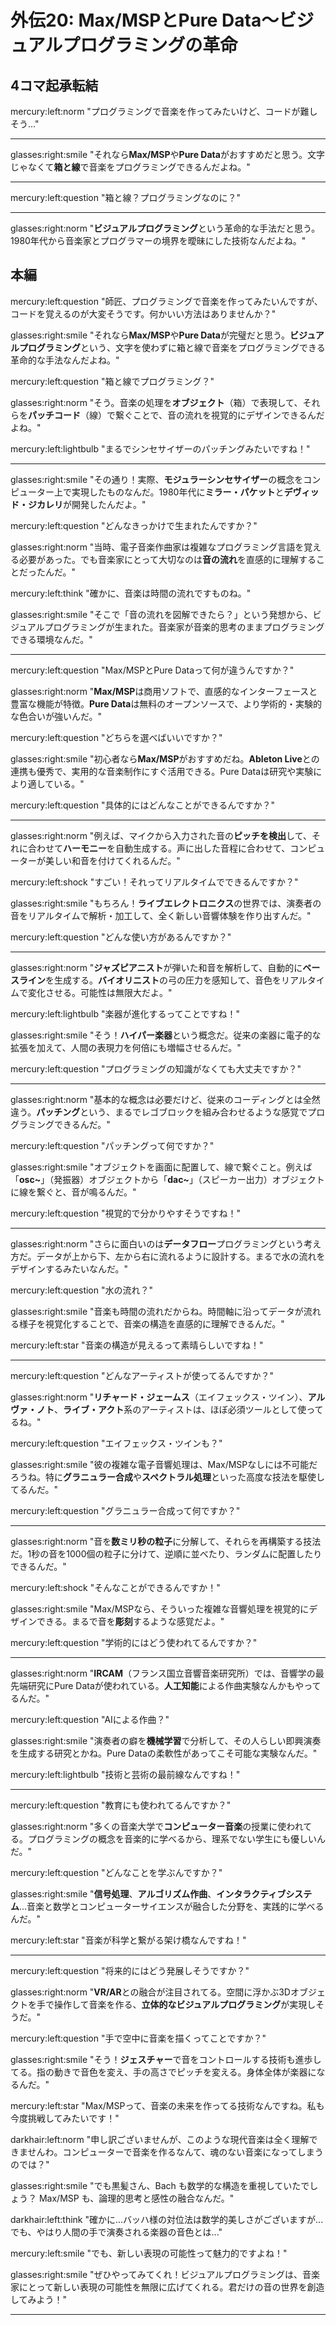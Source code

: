 # 外伝20: Max/MSPとPure Data〜ビジュアルプログラミングの革命

## 4コマ起承転結

mercury:left:norm "プログラミングで音楽を作ってみたいけど、コードが難しそう..."

---

glasses:right:smile "それなら**Max/MSP**や**Pure Data**がおすすめだと思う。文字じゃなくて**箱と線**で音楽をプログラミングできるんだよね。"

---

mercury:left:question "箱と線？プログラミングなのに？"

---

glasses:right:norm "**ビジュアルプログラミング**という革命的な手法だと思う。1980年代から音楽家とプログラマーの境界を曖昧にした技術なんだよね。"

## 本編

mercury:left:question "師匠、プログラミングで音楽を作ってみたいんですが、コードを覚えるのが大変そうです。何かいい方法はありませんか？"

glasses:right:smile "それなら**Max/MSP**や**Pure Data**が完璧だと思う。**ビジュアルプログラミング**という、文字を使わずに箱と線で音楽をプログラミングできる革命的な手法なんだよね。"

mercury:left:question "箱と線でプログラミング？"

glasses:right:norm "そう。音楽の処理を**オブジェクト**（箱）で表現して、それらを**パッチコード**（線）で繋ぐことで、音の流れを視覚的にデザインできるんだよね。"

mercury:left:lightbulb "まるでシンセサイザーのパッチングみたいですね！"

---

glasses:right:smile "その通り！実際、**モジュラーシンセサイザー**の概念をコンピューター上で実現したものなんだ。1980年代に**ミラー・パケット**と**デヴィッド・ジカレリ**が開発したんだよ。"

mercury:left:question "どんなきっかけで生まれたんですか？"

glasses:right:norm "当時、電子音楽作曲家は複雑なプログラミング言語を覚える必要があった。でも音楽家にとって大切なのは**音の流れ**を直感的に理解することだったんだ。"

mercury:left:think "確かに、音楽は時間の流れですものね。"

glasses:right:smile "そこで「音の流れを図解できたら？」という発想から、ビジュアルプログラミングが生まれた。音楽家が音楽的思考のままプログラミングできる環境なんだ。"

---

mercury:left:question "Max/MSPとPure Dataって何が違うんですか？"

glasses:right:norm "**Max/MSP**は商用ソフトで、直感的なインターフェースと豊富な機能が特徴。**Pure Data**は無料のオープンソースで、より学術的・実験的な色合いが強いんだ。"

mercury:left:question "どちらを選べばいいですか？"

glasses:right:smile "初心者なら**Max/MSP**がおすすめだね。**Ableton Live**との連携も優秀で、実用的な音楽制作にすぐ活用できる。Pure Dataは研究や実験により適している。"

mercury:left:question "具体的にはどんなことができるんですか？"

---

glasses:right:norm "例えば、マイクから入力された音の**ピッチを検出**して、それに合わせて**ハーモニー**を自動生成する。声に出した音程に合わせて、コンピューターが美しい和音を付けてくれるんだ。"

mercury:left:shock "すごい！それってリアルタイムでできるんですか？"

glasses:right:smile "もちろん！**ライブエレクトロニクス**の世界では、演奏者の音をリアルタイムで解析・加工して、全く新しい音響体験を作り出すんだ。"

mercury:left:question "どんな使い方があるんですか？"

---

glasses:right:norm "**ジャズピアニスト**が弾いた和音を解析して、自動的に**ベースライン**を生成する。**バイオリニスト**の弓の圧力を感知して、音色をリアルタイムで変化させる。可能性は無限大だよ。"

mercury:left:lightbulb "楽器が進化するってことですね！"

glasses:right:smile "そう！**ハイパー楽器**という概念だ。従来の楽器に電子的な拡張を加えて、人間の表現力を何倍にも増幅させるんだ。"

mercury:left:question "プログラミングの知識がなくても大丈夫ですか？"

---

glasses:right:norm "基本的な概念は必要だけど、従来のコーディングとは全然違う。**パッチング**という、まるでレゴブロックを組み合わせるような感覚でプログラミングできるんだ。"

mercury:left:question "パッチングって何ですか？"

glasses:right:smile "オブジェクトを画面に配置して、線で繋ぐこと。例えば「**osc~**」（発振器）オブジェクトから「**dac~**」（スピーカー出力）オブジェクトに線を繋ぐと、音が鳴るんだ。"

mercury:left:question "視覚的で分かりやすそうですね！"

---

glasses:right:norm "さらに面白いのは**データフロー**プログラミングという考え方だ。データが上から下、左から右に流れるように設計する。まるで水の流れをデザインするみたいなんだ。"

mercury:left:question "水の流れ？"

glasses:right:smile "音楽も時間の流れだからね。時間軸に沿ってデータが流れる様子を視覚化することで、音楽の構造を直感的に理解できるんだ。"

mercury:left:star "音楽の構造が見えるって素晴らしいですね！"

---

mercury:left:question "どんなアーティストが使ってるんですか？"

glasses:right:norm "**リチャード・ジェームス**（エイフェックス・ツイン）、**アルヴァ・ノト**、**ライブ・アクト**系のアーティストは、ほぼ必須ツールとして使ってるね。"

mercury:left:question "エイフェックス・ツインも？"

glasses:right:smile "彼の複雑な電子音響処理は、Max/MSPなしには不可能だろうね。特に**グラニュラー合成**や**スペクトラル処理**といった高度な技法を駆使してるんだ。"

mercury:left:question "グラニュラー合成って何ですか？"

---

glasses:right:norm "音を**数ミリ秒の粒子**に分解して、それらを再構築する技法だ。1秒の音を1000個の粒子に分けて、逆順に並べたり、ランダムに配置したりできるんだ。"

mercury:left:shock "そんなことができるんですか！"

glasses:right:smile "Max/MSPなら、そういった複雑な音響処理を視覚的にデザインできる。まるで音を**彫刻**するような感覚だよ。"

mercury:left:question "学術的にはどう使われてるんですか？"

---

glasses:right:norm "**IRCAM**（フランス国立音響音楽研究所）では、音響学の最先端研究にPure Dataが使われている。**人工知能**による作曲実験なんかもやってるんだ。"

mercury:left:question "AIによる作曲？"

glasses:right:smile "演奏者の癖を**機械学習**で分析して、その人らしい即興演奏を生成する研究とかね。Pure Dataの柔軟性があってこそ可能な実験なんだ。"

mercury:left:lightbulb "技術と芸術の最前線なんですね！"

---

mercury:left:question "教育にも使われてるんですか？"

glasses:right:norm "多くの音楽大学で**コンピューター音楽**の授業に使われてる。プログラミングの概念を音楽的に学べるから、理系でない学生にも優しいんだ。"

mercury:left:question "どんなことを学ぶんですか？"

glasses:right:smile "**信号処理**、**アルゴリズム作曲**、**インタラクティブシステム**...音楽と数学とコンピューターサイエンスが融合した分野を、実践的に学べるんだ。"

mercury:left:star "音楽が科学と繋がる架け橋なんですね！"

---

mercury:left:question "将来的にはどう発展しそうですか？"

glasses:right:norm "**VR/AR**との融合が注目されてる。空間に浮かぶ3Dオブジェクトを手で操作して音楽を作る、**立体的なビジュアルプログラミング**が実現しそうだ。"

mercury:left:question "手で空中に音楽を描くってことですか？"

glasses:right:smile "そう！**ジェスチャー**で音をコントロールする技術も進歩してる。指の動きで音色を変え、手の高さでピッチを変える。身体全体が楽器になるんだ。"

mercury:left:star "Max/MSPって、音楽の未来を作ってる技術なんですね。私も今度挑戦してみたいです！"

darkhair:left:norm "申し訳ございませんが、このような現代音楽は全く理解できませんわ。コンピューターで音楽を作るなんて、魂のない音楽になってしまうのでは？"

glasses:right:smile "でも黒髪さん、Bach も数学的な構造を重視していたでしょう？ Max/MSP も、論理的思考と感性の融合なんだ。"

darkhair:left:think "確かに...バッハ様の対位法は数学的美しさがございますが...でも、やはり人間の手で演奏される楽器の音色とは..."

mercury:left:smile "でも、新しい表現の可能性って魅力的ですよね！"

glasses:right:smile "ぜひやってみてくれ！ビジュアルプログラミングは、音楽家にとって新しい表現の可能性を無限に広げてくれる。君だけの音の世界を創造してみよう！"

---

<!-- 参考文献・根拠資料 -->
<!-- 
- Max/MSP: ミラー・パケット、デヴィッド・ジカレリによる1980年代の開発
- Pure Data: ミラー・パケットによるオープンソース版
- ビジュアルプログラミング: データフロープログラミングの概念
- IRCAM: フランス国立音響音楽研究所での研究活動
- Ableton Live連携: Max for Liveの技術統合
- ライブエレクトロニクス: リアルタイム音響処理技術
- ハイパー楽器: 従来楽器の電子的拡張概念
- VR/AR技術: 立体的ビジュアルプログラミングの将来性
-->